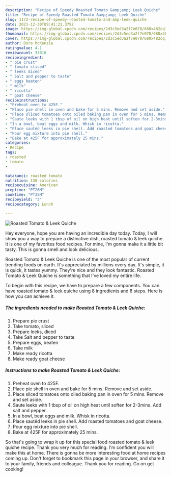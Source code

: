 ```yaml
---
description: "Recipe of Speedy Roasted Tomato &amp;amp; Leek Quiche"
title: "Recipe of Speedy Roasted Tomato &amp;amp; Leek Quiche"
slug: 1172-recipe-of-speedy-roasted-tomato-and-amp-leek-quiche
date: 2021-12-30T09:41:21.379Z
image: https://img-global.cpcdn.com/recipes/2d3c5ed3a2f7e070/680x482cq70/roasted-tomato-leek-quiche-recipe-main-photo.jpg
thumbnail: https://img-global.cpcdn.com/recipes/2d3c5ed3a2f7e070/680x482cq70/roasted-tomato-leek-quiche-recipe-main-photo.jpg
cover: https://img-global.cpcdn.com/recipes/2d3c5ed3a2f7e070/680x482cq70/roasted-tomato-leek-quiche-recipe-main-photo.jpg
author: Dora McKenzie
ratingvalue: 4.1
reviewcount: 33810
recipeingredient:
- " pie crust"
- " tomato sliced"
- " leeks diced"
- " Salt and pepper to taste"
- " eggs beaten"
- " milk"
- " ricotta"
- " goat cheese"
recipeinstructions:
- "Preheat oven to 425F."
- "Place pie shell in oven and bake for 5 mins. Remove and set aside."
- "Place sliced tomatoes onto oiled baking pan in oven for 5 mins. Remove and set aside."
- "Saute leeks with 1 tbsp of oil on high heat until soften for 2-3mins. Add salt and pepper."
- "In a bowl, beat eggs and milk. Whisk in ricotta."
- "Place sautéd leeks in pie shell. Add roasted tomatoes and goat cheese."
- "Pour egg mixture into pie shell."
- "Bake at 425F for approximately 25 mins."
categories:
- Recipe
tags:
- roasted
- tomato
- 

katakunci: roasted tomato  
nutrition: 138 calories
recipecuisine: American
preptime: "PT26M"
cooktime: "PT35M"
recipeyield: "3"
recipecategory: Lunch

---
```



![Roasted Tomato &amp; Leek Quiche](https://img-global.cpcdn.com/recipes/2d3c5ed3a2f7e070/680x482cq70/roasted-tomato-leek-quiche-recipe-main-photo.jpg)

Hey everyone, hope you are having an incredible day today. Today, I will show you a way to prepare a distinctive dish, roasted tomato &amp; leek quiche. It is one of my favorites food recipes. For mine, I'm gonna make it a little bit tasty. This is gonna smell and look delicious.

Roasted Tomato &amp; Leek Quiche is one of the most popular of current trending foods on earth. It's appreciated by millions every day. It's simple, it is quick, it tastes yummy. They're nice and they look fantastic. Roasted Tomato &amp; Leek Quiche is something that I've loved my entire life.




To begin with this recipe, we have to prepare a few components. You can have roasted tomato &amp; leek quiche using 8 ingredients and 8 steps. Here is how you can achieve it.

<!--inarticleads1-->

##### The ingredients needed to make Roasted Tomato &amp; Leek Quiche:

1. Prepare  pie crust
1. Take  tomato, sliced
1. Prepare  leeks, diced
1. Take  Salt and pepper to taste
1. Prepare  eggs, beaten
1. Take  milk
1. Make ready  ricotta
1. Make ready  goat cheese




<!--inarticleads2-->

##### Instructions to make Roasted Tomato &amp; Leek Quiche:

1. Preheat oven to 425F.
1. Place pie shell in oven and bake for 5 mins. Remove and set aside.
1. Place sliced tomatoes onto oiled baking pan in oven for 5 mins. Remove and set aside.
1. Saute leeks with 1 tbsp of oil on high heat until soften for 2-3mins. Add salt and pepper.
1. In a bowl, beat eggs and milk. Whisk in ricotta.
1. Place sautéd leeks in pie shell. Add roasted tomatoes and goat cheese.
1. Pour egg mixture into pie shell.
1. Bake at 425F for approximately 25 mins.




So that's going to wrap it up for this special food roasted tomato &amp; leek quiche recipe. Thank you very much for reading. I'm confident you will make this at home. There is gonna be more interesting food at home recipes coming up. Don't forget to bookmark this page in your browser, and share it to your family, friends and colleague. Thank you for reading. Go on get cooking!
